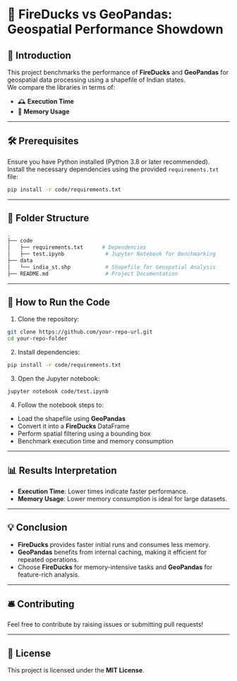 

# 🦆 **FireDucks vs GeoPandas: Geospatial Performance Showdown**  

## 📌 **Introduction**  
This project benchmarks the performance of **FireDucks** and **GeoPandas** for geospatial data processing using a shapefile of Indian states.  
We compare the libraries in terms of:  
- 🕰 **Execution Time**  
- 🧠 **Memory Usage**  

---

## 🛠 **Prerequisites**  

Ensure you have Python installed (Python 3.8 or later recommended).  
Install the necessary dependencies using the provided `requirements.txt` file:  

```bash
pip install -r code/requirements.txt
```

---

## 📂 **Folder Structure**  
```bash
.
├── code
│   ├── requirements.txt      # Dependencies
│   ├── test.ipynb             # Jupyter Notebook for Benchmarking
├── data
│   └── india_st.shp           # Shapefile for Geospatial Analysis
├── README.md                  # Project Documentation
```

---

## 🚀 **How to Run the Code**  

1. Clone the repository:  
```bash
git clone https://github.com/your-repo-url.git
cd your-repo-folder
```

2. Install dependencies:  
```bash
pip install -r code/requirements.txt
```

3. Open the Jupyter notebook:  
```bash
jupyter notebook code/test.ipynb
```

4. Follow the notebook steps to:  
- Load the shapefile using **GeoPandas**  
- Convert it into a **FireDucks** DataFrame  
- Perform spatial filtering using a bounding box  
- Benchmark execution time and memory consumption  

---

## 📊 **Results Interpretation**  

- **Execution Time**: Lower times indicate faster performance.  
- **Memory Usage**: Lower memory consumption is ideal for large datasets.  

---

## 💡 **Conclusion**  

- **FireDucks** provides faster initial runs and consumes less memory.  
- **GeoPandas** benefits from internal caching, making it efficient for repeated operations.  
- Choose **FireDucks** for memory-intensive tasks and **GeoPandas** for feature-rich analysis.  

---

## 🛎 **Contributing**  

Feel free to contribute by raising issues or submitting pull requests!  

---

## 📝 **License**  

This project is licensed under the **MIT License**.